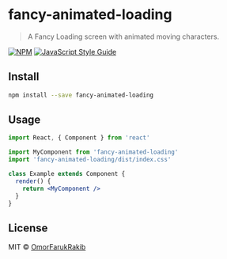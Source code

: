 # fancy-animated-loading

> A Fancy Loading screen with animated moving characters.

[![NPM](https://img.shields.io/npm/v/fancy-animated-loading.svg)](https://www.npmjs.com/package/fancy-animated-loading) [![JavaScript Style Guide](https://img.shields.io/badge/code_style-standard-brightgreen.svg)](https://standardjs.com)

## Install

```bash
npm install --save fancy-animated-loading
```

## Usage

```jsx
import React, { Component } from 'react'

import MyComponent from 'fancy-animated-loading'
import 'fancy-animated-loading/dist/index.css'

class Example extends Component {
  render() {
    return <MyComponent />
  }
}
```

## License

MIT © [OmorFarukRakib](https://github.com/OmorFarukRakib)
